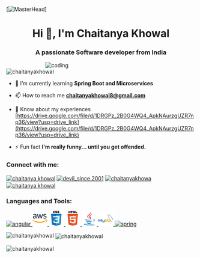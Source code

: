 [![MasterHead](https://user-images.githubusercontent.com/10498744/210012254-234538ff-d198-48aa-8964-37e6fd45d227.gif)]

<h1 align="center">Hi 👋, I'm Chaitanya Khowal</h1>
<h3 align="center">A passionate Software developer from India</h3>

<img align="right" alt="coding" width="400px" src="https://aster.cloud/wp-content/uploads/2022/11/compiling-code.gif">

<p align="left"> <img src="https://komarev.com/ghpvc/?username=chaitanyakhowal&label=Profile%20views&color=0e75b6&style=flat" alt="chaitanyakhowal" /> </p>

- 🌱 I’m currently learning **Spring Boot and Microservices**

- 📫 How to reach me **chaitanyakhowal8@gmail.com**

- 📄 Know about my experiences [https://drive.google.com/file/d/1DRGPz_2B0G4WQ4_ApkNAurzgUZR7np36/view?usp=drive_link](https://drive.google.com/file/d/1DRGPz_2B0G4WQ4_ApkNAurzgUZR7np36/view?usp=drive_link)

- ⚡ Fun fact **I'm really funny... until you get offended.**

<h3 align="left">Connect with me:</h3>
<p align="left">
<a href="https://linkedin.com/in/chaitanya-khowal-331b47272" target="blank"><img align="center" src="https://raw.githubusercontent.com/rahuldkjain/github-profile-readme-generator/master/src/images/icons/Social/linked-in-alt.svg" alt="chaitanya khowal" height="30" width="40" /></a>
<a href="https://instagram.com/devil_since.2001" target="blank"><img align="center" src="https://raw.githubusercontent.com/rahuldkjain/github-profile-readme-generator/master/src/images/icons/Social/instagram.svg" alt="devil_since.2001" height="30" width="40" /></a>
<a href="https://www.codechef.com/users/chaitanyakhowa" target="blank"><img align="center" src="https://cdn.jsdelivr.net/npm/simple-icons@3.1.0/icons/codechef.svg" alt="chaitanyakhowa" height="30" width="40" /></a>
<a href="https://www.leetcode.com/u/Um5sTizN4I/" target="blank"><img align="center" src="https://raw.githubusercontent.com/rahuldkjain/github-profile-readme-generator/master/src/images/icons/Social/leet-code.svg" alt="chaitanya khowal" height="30" width="40" /></a>
</p>

<h3 align="left">Languages and Tools:</h3>
<p align="left"> <a href="https://angular.io" target="_blank" rel="noreferrer"> <img src="https://angular.io/assets/images/logos/angular/angular.svg" alt="angular" width="40" height="40"/> </a> <a href="https://aws.amazon.com" target="_blank" rel="noreferrer"> <img src="https://raw.githubusercontent.com/devicons/devicon/master/icons/amazonwebservices/amazonwebservices-original-wordmark.svg" alt="aws" width="40" height="40"/> </a> <a href="https://www.w3schools.com/css/" target="_blank" rel="noreferrer"> <img src="https://raw.githubusercontent.com/devicons/devicon/master/icons/css3/css3-original-wordmark.svg" alt="css3" width="40" height="40"/> </a> <a href="https://www.w3.org/html/" target="_blank" rel="noreferrer"> <img src="https://raw.githubusercontent.com/devicons/devicon/master/icons/html5/html5-original-wordmark.svg" alt="html5" width="40" height="40"/> </a> <a href="https://www.java.com" target="_blank" rel="noreferrer"> <img src="https://raw.githubusercontent.com/devicons/devicon/master/icons/java/java-original.svg" alt="java" width="40" height="40"/> </a> <a href="https://www.mysql.com/" target="_blank" rel="noreferrer"> <img src="https://raw.githubusercontent.com/devicons/devicon/master/icons/mysql/mysql-original-wordmark.svg" alt="mysql" width="40" height="40"/> </a> <a href="https://spring.io/" target="_blank" rel="noreferrer"> <img src="https://www.vectorlogo.zone/logos/springio/springio-icon.svg" alt="spring" width="40" height="40"/> </a> </p>

<p><img align="left" src="https://github-readme-stats.vercel.app/api/top-langs?username=chaitanyakhowal&show_icons=true&locale=en&layout=compact" alt="chaitanyakhowal" /></p>

<p>&nbsp;<img align="center" src="https://github-readme-stats.vercel.app/api?username=chaitanyakhowal&show_icons=true&locale=en" alt="chaitanyakhowal" /></p>

<p><img align="center" src="https://github-readme-streak-stats.herokuapp.com/?user=chaitanyakhowal&" alt="chaitanyakhowal" /></p>
